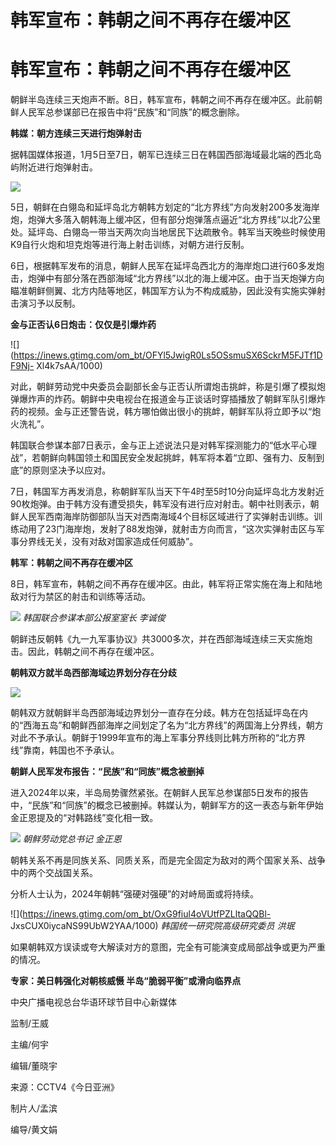 # 韩军宣布：韩朝之间不再存在缓冲区

# 韩军宣布：韩朝之间不再存在缓冲区

朝鲜半岛连续三天炮声不断。8日，韩军宣布，韩朝之间不再存在缓冲区。此前朝鲜人民军总参谋部已在报告中将“民族”和“同族”的概念删除。

**韩媒：朝方连续三天进行炮弹射击**

据韩国媒体报道，1月5日至7日，朝军已连续三日在韩国西部海域最北端的西北岛屿附近进行炮弹射击。

![](https://inews.gtimg.com/om_bt/O6r1cz_m8HL08QhZYaF1MydwL0YylGPj9zKok1r8-57ewAA/1000)

5日，朝鲜在白翎岛和延坪岛北方朝韩方划定的“北方界线”方向发射200多发海岸炮，炮弹大多落入朝韩海上缓冲区，但有部分炮弹落点逼近“北方界线”以北7公里处。延坪岛、白翎岛一带当天两次向当地居民下达疏散令。韩军当天晚些时候使用K9自行火炮和坦克炮等进行海上射击训练，对朝方进行反制。

6日，根据韩军发布的消息，朝鲜人民军在延坪岛西北方的海岸炮口进行60多发炮击，炮弹中有部分落在西部海域“北方界线”以北的海上缓冲区。由于当天炮弹方向瞄准朝鲜侧翼、北方内陆等地区，韩国军方认为不构成威胁，因此没有实施实弹射击演习予以反制。

**金与正否认6日炮击：仅仅是引爆炸药**

![](https://inews.gtimg.com/om_bt/OFYl5JwigR0Ls5OSsmuSX6SckrM5FJTf1DF9Nj-
Xl4k7sAA/1000)

对此，朝鲜劳动党中央委员会副部长金与正否认所谓炮击挑衅，称是引爆了模拟炮弹爆炸声的炸药。朝鲜中央电视台在报道金与正谈话时穿插播放了朝鲜军队引爆炸药的视频。金与正还警告说，韩方哪怕做出很小的挑衅，朝鲜军队将立即予以“炮火洗礼”。

韩国联合参谋本部7日表示，金与正上述说法只是对韩军探测能力的“低水平心理战”，若朝鲜向韩国领土和国民安全发起挑衅，韩军将本着“立即、强有力、反制到底”的原则坚决予以应对。

7日，韩国军方再发消息，称朝鲜军队当天下午4时至5时10分向延坪岛北方发射近90枚炮弹。由于韩方没有遭受损失，韩军没有进行应对射击。朝中社则表示，朝鲜人民军西南海岸防御部队当天对西南海域4个目标区域进行了实弹射击训练。训练动用了23门海岸炮，发射了88发炮弹，就射击方向而言，“这次实弹射击区与军事分界线无关，没有对敌对国家造成任何威胁”。

**韩军：韩朝之间不再存在缓冲区**

8日，韩军宣布，韩朝之间不再存在缓冲区。由此，韩军将正常实施在海上和陆地敌对行为禁区的射击和训练等活动。

![](https://inews.gtimg.com/om_bt/OREI59yEWQdibO82QiwiAvS0ijzikc8YxPIEozZ8A5la8AA/1000)
_韩国联合参谋本部公报室室长 李诚俊_

朝鲜违反朝韩《九一九军事协议》共3000多次，并在西部海域连续三天实施炮击。因此，韩朝之间不再存在缓冲区。

**朝韩双方就半岛西部海域边界划分存在分歧**

![](https://inews.gtimg.com/om_bt/OpQmU-f1vX0TrsyVeKE-0TTFMBVsp8hDG37BMTKHJfoFwAA/1000)

朝韩双方就朝鲜半岛西部海域边界划分一直存在分歧。韩方在包括延坪岛在内的“西海五岛”和朝鲜西部海岸之间划定了名为“北方界线”的两国海上分界线，朝方对此不予承认。朝鲜于1999年宣布的海上军事分界线则比韩方所称的“北方界线”靠南，韩国也不予承认。

**朝鲜人民军发布报告：“民族”和“同族”概念被删掉**

进入2024年以来，半岛局势骤然紧张。在朝鲜人民军总参谋部5日发布的报告中，“民族”和“同族”的概念已被删掉。韩媒认为，朝鲜军方的这一表态与新年伊始金正恩提及的“对韩路线”变化相一致。

![](https://inews.gtimg.com/om_bt/OvmxFhcw7V8r8muB_iVQ5CgDgTYKd8usO60yDbDz2o9WcAA/1000)
_朝鲜劳动党总书记 金正恩_

朝韩关系不再是同族关系、同质关系，而是完全固定为敌对的两个国家关系、战争中的两个交战国关系。

分析人士认为，2024年朝韩“强硬对强硬”的对峙局面或将持续。

![](https://inews.gtimg.com/om_bt/OxG9fiul4oVUtfPZLltaQQBl-
JxsCUX0iycaNS99UbW2YAA/1000) _韩国统一研究院高级研究委员 洪珉_

如果朝韩双方误读或夸大解读对方的意图，完全有可能演变成局部战争或更为严重的情况。

**专家：美日韩强化对朝核威慑 半岛“脆弱平衡”或滑向临界点**

中央广播电视总台华语环球节目中心新媒体

监制/王威

主编/何宇

编辑/董晓宇

来源：CCTV4《今日亚洲》

制片人/孟滨

编导/黄文娟

